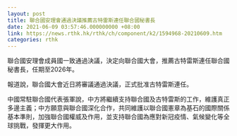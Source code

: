 ```yaml
---
layout: post
title: 聯合國安理會通過決議推薦古特雷斯連任聯合國秘書長
date: 2021-06-09 03:57:46.000000000 +08:00
link: https://news.rthk.hk/rthk/ch/component/k2/1594968-20210609.htm
categories: rthk
---
```


聯合國安理會成員國一致通過決議，決定向聯合國大會，推薦古特雷斯連任聯合國秘書長，任期至2026年。

報道說，聯合國大會近日將審議通過決議，正式批准古特雷斯連任。

中國常駐聯合國代表張軍說，中方將繼續支持聯合國及古特雷斯的工作，維護真正多邊主義；中方願意與聯合國深化合作，共同維護以聯合國憲章為基石的國際關係基本準則，加強聯合國權威及作用，並支持聯合國為應對新冠疫情、氣候變化等全球挑戰，發揮更大作用。
